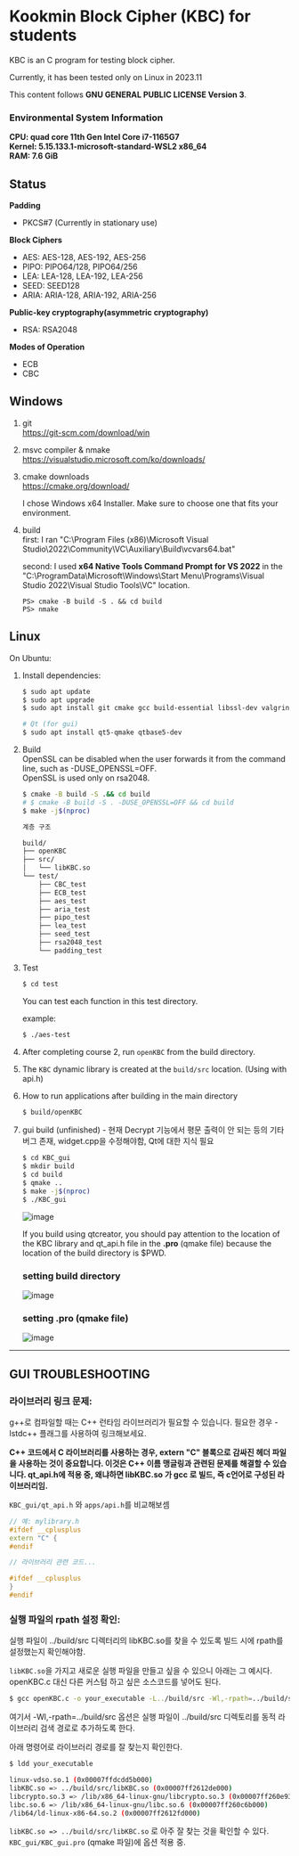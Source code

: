 # Kookmin Block Cipher (KBC) for students
KBC is an C program for testing block cipher.

Currently, it has been tested only on Linux in 2023.11

This content follows **GNU GENERAL PUBLIC LICENSE Version 3**.

### Environmental System Information
**CPU: quad core 11th Gen Intel Core i7-1165G7**\
**Kernel: 5.15.133.1-microsoft-standard-WSL2 x86_64**\
**RAM: 7.6 GiB**
## Status

**Padding**
- PKCS#7 (Currently in stationary use)

**Block Ciphers**
- AES:  AES-128, AES-192, AES-256
- PIPO: PIPO64/128, PIPO64/256
- LEA:  LEA-128, LEA-192, LEA-256
- SEED: SEED128
- ARIA: ARIA-128, ARIA-192, ARIA-256

**Public-key cryptography(asymmetric cryptography)**
- RSA: RSA2048

**Modes of Operation**
- ECB
- CBC
## Windows
1. git  
   https://git-scm.com/download/win
   
2. msvc compiler & nmake  
   https://visualstudio.microsoft.com/ko/downloads/  
   
3. cmake downloads  
    https://cmake.org/download/

    <!--![image](https://github.com/cryptogus/Kookmin-Block-Cipher/assets/60291830/32ba3154-f3ea-4250-aef7-a955ad36e43c)-->
   I chose Windows x64 Installer. Make sure to choose one that fits your environment.

4. build  
   first: I ran "C:\Program Files (x86)\Microsoft Visual Studio\2022\Community\VC\Auxiliary\Build\vcvars64.bat"
   
   second: I used **x64 Native Tools Command Prompt for VS 2022** in the "C:\ProgramData\Microsoft\Windows\Start Menu\Programs\Visual Studio 2022\Visual Studio Tools\VC" location.
   ```shell
   PS> cmake -B build -S . && cd build
   PS> nmake
   ```
## Linux

On Ubuntu:

1. Install dependencies:
    
    ```bash
    $ sudo apt update
    $ sudo apt upgrade
    $ sudo apt install git cmake gcc build-essential libssl-dev valgrind
    
    # Qt (for gui)
    $ sudo apt install qt5-qmake qtbase5-dev
    ```

2. Build  
    OpenSSL can be disabled when the user forwards it from the command line, such as -DUSE_OPENSSL=OFF.  
    OpenSSL is used only on rsa2048.
    ```bash
    $ cmake -B build -S .&& cd build
    # $ cmake -B build -S . -DUSE_OPENSSL=OFF && cd build
    $ make -j$(nproc)
    ```
    ```bash
    계층 구조
    
    build/
    ├── openKBC
    ├── src/
    │   └── libKBC.so
    └── test/
        ├── CBC_test
        ├── ECB_test
        ├── aes_test
        ├── aria_test
        ├── pipo_test
        ├── lea_test
        ├── seed_test
        ├── rsa2048_test
        └── padding_test
    ```

3. Test
    ```bash
    $ cd test
    ```
    You can test each function in this test directory.  

    example:
    ```bash
    $ ./aes-test
    ```

4. After completing course 2, run `openKBC` from the build directory.

5. The `KBC` dynamic library is created at the `build/src` location. (Using with api.h)

6. How to run applications after building in the main directory
    ```bash
    $ build/openKBC
    ```
7. gui build (unfinished) - 현재 Decrypt 기능에서 평문 출력이 안 되는 등의 기타 버그 존재, widget.cpp을 수정해야함, Qt에 대한 지식 필요
    ```bash
    $ cd KBC_gui
    $ mkdir build
    $ cd build
    $ qmake ..
    $ make -j$(nproc)
    $ ./KBC_gui
    ```

    <!-- ![image](https://github.com/cryptogus/Kookmin-Block-Cipher/assets/60291830/f247afd6-a1d5-4144-95c9-ad59ec7503d7) -->
    ![image](https://github.com/cryptogus/Kookmin-Block-Cipher/assets/60291830/270e46c1-a1f0-4883-8276-0abf07235dd7)

    If you build using qtcreator, you should pay attention to the location of the KBC library and qt_api.h file in the **.pro** (qmake file) because the location of the build directory is $PWD.

    ### setting build directory
    ![image](https://github.com/cryptogus/Kookmin-Block-Cipher/assets/60291830/846e10b7-abfa-43b6-887e-cef07fe74369)  
    ### setting .pro (qmake file)  
    ![image](https://github.com/cryptogus/Kookmin-Block-Cipher/assets/60291830/eaf4f252-0129-4e84-9b9a-876f4e8c2115)  

---

## GUI TROUBLESHOOTING

### 라이브러리 링크 문제:

g++로 컴파일할 때는 C++ 런타임 라이브러리가 필요할 수 있습니다. 필요한 경우 -lstdc++ 플래그를 사용하여 링크해보세요.

**C++ 코드에서 C 라이브러리를 사용하는 경우, extern "C" 블록으로 감싸진 헤더 파일을 사용하는 것이 중요합니다. 이것은 C++ 이름 맹글링과 관련된 문제를 해결할 수 있습니다. qt_api.h에 적용 중, 왜냐하면 libKBC.so 가 gcc 로 빌드, 즉 c언어로 구성된 라이브러리임.**   

`KBC_gui/qt_api.h` 와 `apps/api.h`를 비교해보셈
```cpp
// 예: mylibrary.h
#ifdef __cplusplus
extern "C" {
#endif

// 라이브러리 관련 코드...

#ifdef __cplusplus
}
#endif
```


### 실행 파일의 rpath 설정 확인:

실행 파일이 ../build/src 디렉터리의 libKBC.so를 찾을 수 있도록 빌드 시에 rpath를 설정했는지 확인해야함.

`libKBC.so`을 가지고 새로운 실행 파일을 만들고 싶을 수 있으니 아래는 그 예시다. openKBC.c 대신 다른 커스텀 하고 싶은 소스코드를 넣어도 된다.
```bash
$ gcc openKBC.c -o your_executable -L../build/src -Wl,-rpath=../build/src -lKBC -lcrypto
```
여기서 -Wl,-rpath=../build/src 옵션은 실행 파일이 ../build/src 디렉토리를 동적 라이브러리 검색 경로로 추가하도록 한다.

아래 명령어로 라이브러리 경로를 잘 찾는지 확인한다.
```bash
$ ldd your_executable

linux-vdso.so.1 (0x00007ffdcdd5b000)
libKBC.so => ../build/src/libKBC.so (0x00007ff2612de000)
libcrypto.so.3 => /lib/x86_64-linux-gnu/libcrypto.so.3 (0x00007ff260e93000)
libc.so.6 => /lib/x86_64-linux-gnu/libc.so.6 (0x00007ff260c6b000)
/lib64/ld-linux-x86-64.so.2 (0x00007ff2612fd000)
```
`libKBC.so => ../build/src/libKBC.so` 로 아주 잘 찾는 것을 확인할 수 있다.  
`KBC_gui/KBC_gui.pro` (qmake 파일)에 옵션 적용 중.

